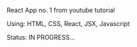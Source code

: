 React App no. 1 from youtube tutorial

Using: HTML, CSS, React, JSX, Javascript

Status: IN PROGRESS...
